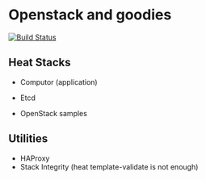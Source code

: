 # Openstack and goodies

[![Build Status](https://travis-ci.org/JulienBalestra/openstack_deploy.svg?branch=master)](https://travis-ci.org/JulienBalestra/openstack_deploy)

## Heat Stacks

* Computor (application)
* Etcd

* OpenStack samples

## Utilities

* HAProxy
* Stack Integrity (heat template-validate is not enough)
